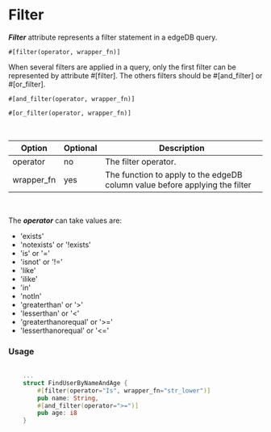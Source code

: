 # Filter 

_**Filter**_ attribute represents a filter statement in a edgeDB query.


    #[filter(operator, wrapper_fn)]
    
When several filters are applied in a query, only the first filter can be represented by attribute #[filter].
The others filters should be #[and_filter] or #[or_filter].

    #[and_filter(operator, wrapper_fn)] 

    #[or_filter(operator, wrapper_fn)]


<br>

| Option     | Optional | Description                                                                 |
|------------|----------|-----------------------------------------------------------------------------|
| operator   | no       | The filter operator.                                                        |
| wrapper_fn | yes      | The function to apply to the edgeDB column value before applying the filter |

<br>

The **_operator_** can take values are:

- 'exists'
- 'notexists' or '!exists'
- 'is' or '='
- 'isnot' or '!='
- 'like'
- 'ilike'
- 'in'
- 'notIn'
- 'greaterthan'  or  '>'
- 'lesserthan' or '<'
- 'greaterthanorequal' or '>='
- 'lesserthanorequal' or '<='

### Usage 

```rust
    
    ...
    struct FindUserByNameAndAge {
        #[filter(operator="Is", wrapper_fn="str_lower")]
        pub name: String,
        #[and_filter(operator=">=")]
        pub age: i8 
    }
    
````
